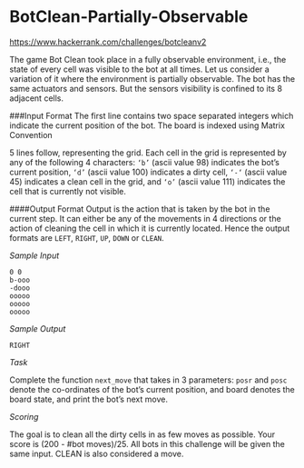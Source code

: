 # BotClean-Partially-Observable
https://www.hackerrank.com/challenges/botcleanv2

The game Bot Clean took place in a fully observable environment, i.e., the state of every cell was visible to the bot at all times. Let us consider a variation of it where the environment is partially observable. The bot has the same actuators and sensors. But the sensors visibility is confined to its 8 adjacent cells.

###Input Format 
The first line contains two space separated integers which indicate the current position of the bot. The board is indexed using Matrix Convention

5 lines follow, representing the grid. Each cell in the grid is represented by any of the following 4 characters: 
`‘b’` (ascii value 98) indicates the bot’s current position, 
`‘d’` (ascii value 100) indicates a dirty cell, 
`‘-‘` (ascii value 45) indicates a clean cell in the grid, and 
`‘o’` (ascii value 111) indicates the cell that is currently not visible.

####Output Format 
Output is the action that is taken by the bot in the current step. It can either be any of the movements in 4 directions or the action of cleaning the cell in which it is currently located. Hence the output formats are `LEFT`, `RIGHT`, `UP`, `DOWN` or `CLEAN`.

*Sample Input*

    0 0
    b-ooo
    -dooo
    ooooo
    ooooo
    ooooo
  
*Sample Output*

    RIGHT
  
*Task*

Complete the function `next_move` that takes in 3 parameters: `posr` and `posc` denote the co-ordinates of the bot’s current position, and board denotes the board state, and print the bot’s next move.

*Scoring*

The goal is to clean all the dirty cells in as few moves as possible. Your score is (200 - #bot moves)/25. All bots in this challenge will be given the same input. CLEAN is also considered a move.
